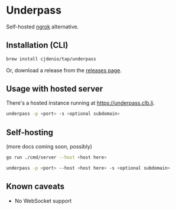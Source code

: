 # Underpass

Self-hosted [ngrok](https://ngrok.com) alternative.

## Installation (CLI)

```bash
brew install cjdenio/tap/underpass
```

Or, download a release from the [releases page](https://github.com/cjdenio/underpass/releases/latest).

## Usage with hosted server

There's a hosted instance running at https://underpass.clb.li.

```bash
underpass -p <port> -s <optional subdomain>
```

## Self-hosting

(more docs coming soon, possibly)

```bash
go run ./cmd/server --host <host here>
```

```bash
underpass -p <port> --host <host here> -s <optional subdomain>
```

## Known caveats

- No WebSocket support
